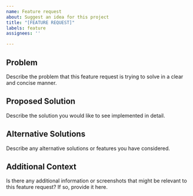 ```yaml
---
name: Feature request
about: Suggest an idea for this project
title: "[FEATURE REQUEST]"
labels: feature
assignees: ''

---
```


## Problem

Describe the problem that this feature request is trying to solve in a clear and concise manner.

## Proposed Solution

Describe the solution you would like to see implemented in detail.

## Alternative Solutions

Describe any alternative solutions or features you have considered.

## Additional Context

Is there any additional information or screenshots that might be relevant to this feature request? If so, provide it here.

